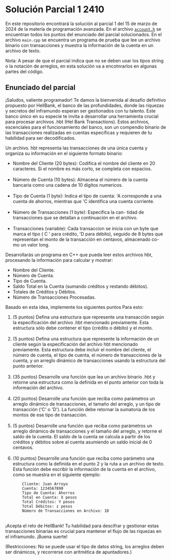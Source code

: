 # Solución Parcial 1 2410

En este repositorio encontrará la solución al parcial 1 del 15 de marzo de 2024 de la matería de programación avanzada. En el archivo [`account.h`](libs/Account.h) se encuentran todos los puntos del enunciado del parcial solucionados. En el archivo `main.cpp` se encuentra un programa de prueba que lee un archivo binario con transacciones y muestra la información de la cuenta en un archivo de texto.

Nota: A pesar de que el parcial indica que no se deben usar los tipos string o la notación de arreglos, en esta solución va a encotnrarlos en algunas partes del código.
 
## Enunciado del parcial

¡Saludos, valiente programador! Te damos la bienvenida al desafío definitivo propuesto por HellBank, el banco de las profundidades, donde las riquezas y secretos del inframundo esperan ser gestionados con tu talento. Este banco único en su especie te invita a desarrollar una herramienta crucial para procesar archivos .hbt (Hel Bank Transactions). Estos archivos, escenciales para el funcionamiento del banco, son un compendio binario de las transacciones realizadas en cuentas específicas y requieren de tu habilidad para ser decodificados.

Un archivo. hbt representa las transacciones de una única cuenta y organiza su información en el siguiente formato binario:

- Nombre del Cliente (20 bytes): Codifica el nombre del cliente en 20 caracteres. Si el nombre es más corto, se completa con espacios.</br></br>
- Número de Cuenta (10 bytes): Almacena el número de la cuenta bancaria como una cadena de 10 dígitos numericos.</br></br>
- Tipo de Cuenta (1 byte): Indica el tipo de cuenta: 'A corresponde a una cuenta de ahorros, mientras que 'C identifica una cuenta corriente.</br></br>
- Número de Transacciones (1 byte): Especifica la can- tidad de transacciones que se detallan a continuación en el archivo.</br></br>
- Transacciones (variable): Cada transaccion se inicia
con un byte que marca el tipo ( C ' para crédito, 'D para débito), seguido de 8 bytes que representan el monto de la transacción en centavos, almacenado co- mo un valor long.

Desarrollarás un programa en C++ que pueda leer estos archivos hbt, procesando la información para calcular y mostrar:

- Nombre del Cliente.
- Número de Cuenta.
- Tipo de Cuenta.
- Saldo Total en la Cuenta (sumando créditos y restando débitos).
- Totales de Créditos y Débitos.
- Número de Transacciones Procesadas.

Basado en esta idea, implemente los siguientes puntos Para esto:

1. (5 puntos) Defina una estructura que represente una transacción según la especificación del archivo .hbt mencionado previamente. Esta estructura sólo debe contener el tipo (crédito o débito) y el monto.</br></br>
2. (5 puntos) Defina una estructura que represente la información de un cliente según la especificación del archivo hbt mencionado previamente. Esta estructura debe incluir el nombre del cliente, el número de cuenta, el tipo de cuenta, el número de transacciones de la cuenta, y un arreglo dinámico de transacciones usando la estructura del punto anterior.</br></br>
3. (35 puntos) Desarrolle una función que lea un archivo binario .hbt y retorne una estructura como la definida en el punto anterior con toda la información del archivo.</br></br>
4. (20 puntos) Desarrolle una función que reciba como parámetros un arreglo dinámico de transacciones, el tamaño del arreglo, y un tipo de transacción ('C' o 'D'). La función debe retornar la sumatoria de los montos de ese tipo de transacción.</br></br>
5. (5 puntos) Desarrolle una función que reciba como parámetros un arreglo dinámico de transacciones y el tamaño del arreglo, y retorne el saldo de la cuenta. El saldo de la cuenta se calcula a partir de los créditos y débitos sobre al cuenta asumiendo un saldo inicial de 0 centavos.</br></br>
6. (10 puntos) Desarrolle una función que reciba como parámetro una estructura como la definida en el punto 2 y la ruta a un archivo de texto. Esta función debe escribir la información de la cuenta en el archivo, como se muestra en el siguiente ejemplo:
    ```
        Cliente: Juan Arroyo 
        Cuenta: 1234567890
        Tipo de Cuenta: Ahorros 
        Total en Cuenta: X pesos 
        Total Créditos: Y pesos
        Total Débitos: z pesos
        Número de Transacciones en Archivo: 10
    ```
</br>
¡Acepta el reto de HellBank! Tu habilidad para descifrar y gestionar estas transacciones binarias es crucial para mantener el flujo de las riquezas en el inframundo. ¡Buena suerte!

(Restricciones: No se puede usar el tipo de datos string, los arreglos deben ser dinámicos, y recorrerse con aritmética de apuntadores.)